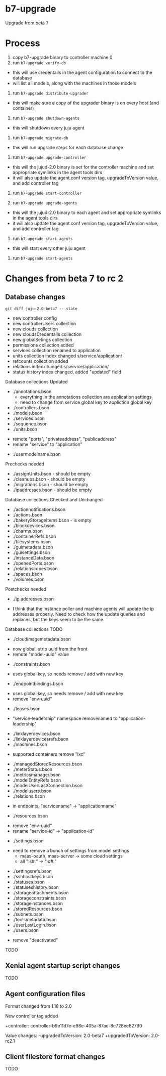 # b7-upgrade
Upgrade from beta 7

# Process

1. copy b7-upgrade binary to controller machine 0
1. run `b7-upgrade verify-db`
  - this will use credentails in the agent configuration to connect to the database
  - will list all models, along with the machines in those models
1. run `b7-upgrade distribute-upgrader`
  - this will make sure a copy of the upgrader binary is on every host (and container)
1. run `b7-upgrade shutdown-agents`
  - this will shutdown every juju agent
1. run `b7-upgrade migrate-db`
  - this will run upgrade steps for each database change
1. run `b7-upgrade upgrade-controller`
  - this will the jujud-2.0 binary is set for the controller machine and set appropriate symlinks in the agent tools dirs
  - it will also update the agent.conf version tag, upgradeToVersion value, and add controller tag
1. run `b7-upgrade start-controller`

1. run `b7-upgrade upgrade-agents`
  - this will the jujud-2.0 binary to each agent and set appropriate symlinks in the agent tools dirs
  - it will also update the agent.conf version tag, upgradeToVersion value, and add controller tag

1. run `b7-upgrade start-agents`
  - this will start every other juju agent
1. run `b7-upgrade start-agents`


# Changes from beta 7 to rc 2

## Database changes

`git diff juju-2.0-beta7 -- state`

 * new controller config
 * new controllerUsers collection
 * new clouds collection
 * new cloudsCredentails collection
 * new globalSetings collection
 * permissions collection added
 * services collection renamed to application
 * units collection index changed s/service/application/
 * refcounts collection added
 * relations index changed s/service/application/
 * status history index changed, added "updated" field

Database collections Updated

* ./annotations.bson
  - everything in the annotations collection are application settings
  - need to change from service global key to appliction global key
* ./controllers.bson
* ./models.bson
* ./services.bson
* ./sequence.bson
* ./units.bson
 - remote "ports", "privateaddress", "publicaddress"
 - rename "service" to "application"
* ./usermodelname.bson

Prechecks needed

* ./assignUnits.bson - should be empty
* ./cleanups.bson - should be empty
* ./migrations.bson - should be empty
* ./ipaddresses.bson - should be empty

Database collections Checked and Unchanged
* ./actionnotifications.bson
* ./actions.bson
* ./bakeryStorageItems.bson - is empty
* ./blockdevices.bson
* ./charms.bson
* ./containerRefs.bson
* ./filesystems.bson
* ./guimetadata.bson
* ./guisettings.bson
* ./instanceData.bson
* ./openedPorts.bson
* ./relationscopes.bson
* ./spaces.bson
* ./volumes.bson

Postchecks needed
* ./ip.addresses.bson
 - I think that the instance poller and machine agents
   will update the ip addresses properly. Need to check
   how the update queries and replaces, but the keys seem
   to be the same.


Database collections TODO
* ./cloudimagemetadata.bson
 - now global, strip uuid from the front
 - remote "model-uuid" value
* ./constraints.bson
 - uses global key, so needs remove / add with new key
* ./endpointbindings.bson
 - uses global key, so needs remove / add with new key
 - remove "env-uuid"
* ./leases.bson
 - "service-leadership" namespace removenamed to "application-leadership"
* ./linklayerdevices.bson
* ./linklayerdevicesrefs.bson
* ./machines.bson
 - supported containers remove "lxc"
* ./managedStoredResources.bson
* ./meterStatus.bson
* ./metricsmanager.bson
* ./modelEntityRefs.bson
* ./modelUserLastConnection.bson
* ./modelusers.bson
* ./relations.bson
 - in endpoints, "servicename" -> "applicationname"
* ./resources.bson
 - remove "env-uuid"
 - rename "service-id" -> "application-id"
* ./settings.bson
 - need to remove a bunch of settings from model settings
   - maas-oauth, maas-server -> some cloud settings
   - all  "<uuid>:s#.*" ->  "<uuid>:a#.*"

* ./settingsrefs.bson
* ./sshhostkeys.bson
* ./statuses.bson
* ./statuseshistory.bson
* ./storageattachments.bson
* ./storageconstraints.bson
* ./storageinstances.bson
* ./storedResources.bson
* ./subnets.bson
* ./toolsmetadata.bson
* ./userLastLogin.bson
* ./users.bson
 - remove "deactivated"


TODO

## Xenial agent startup script changes

TODO

## Agent configuration files

Format changed from 1.18 to 2.0

New controller tag added

+controller: controller-b9e11d7e-e98e-405a-87ae-8c728ee62790

Value changes:
-upgradedToVersion: 2.0-beta7
+upgradedToVersion: 2.0-rc2.1


## Client filestore format changes

TODO
